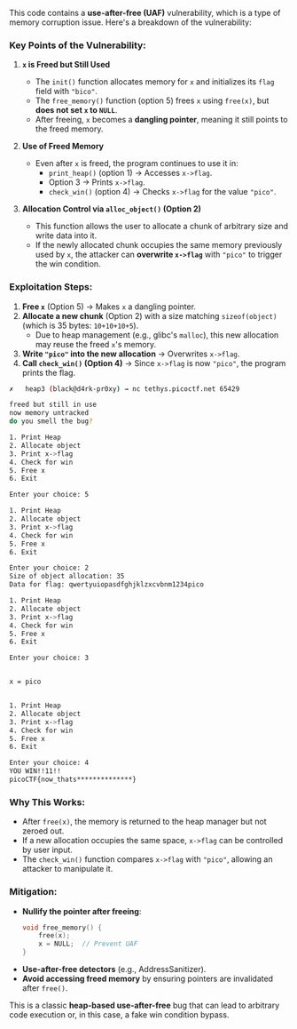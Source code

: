 This code contains a **use-after-free (UAF)** vulnerability, which is a type of memory corruption issue. Here's a breakdown of the vulnerability:

### **Key Points of the Vulnerability:**
1. **`x` is Freed but Still Used**  
   - The `init()` function allocates memory for `x` and initializes its `flag` field with `"bico"`.
   - The `free_memory()` function (option 5) frees `x` using `free(x)`, but **does not set `x` to `NULL`**.
   - After freeing, `x` becomes a **dangling pointer**, meaning it still points to the freed memory.

2. **Use of Freed Memory**  
   - Even after `x` is freed, the program continues to use it in:
     - `print_heap()` (option 1) → Accesses `x->flag`.
     - Option 3 → Prints `x->flag`.
     - `check_win()` (option 4) → Checks `x->flag` for the value `"pico"`.

3. **Allocation Control via `alloc_object()` (Option 2)**  
   - This function allows the user to allocate a chunk of arbitrary size and write data into it.
   - If the newly allocated chunk occupies the same memory previously used by `x`, the attacker can **overwrite `x->flag`** with `"pico"` to trigger the win condition.

### **Exploitation Steps:**
1. **Free `x`** (Option 5) → Makes `x` a dangling pointer.
2. **Allocate a new chunk** (Option 2) with a size matching `sizeof(object)` (which is 35 bytes: `10+10+10+5`).
   - Due to heap management (e.g., glibc's `malloc`), this new allocation may reuse the freed `x`'s memory.
3. **Write `"pico"` into the new allocation** → Overwrites `x->flag`.
4. **Call `check_win()` (Option 4)** → Since `x->flag` is now `"pico"`, the program prints the flag.

```bash
✗   heap3 (black@d4rk-pr0xy) ⇝ nc tethys.picoctf.net 65429

freed but still in use
now memory untracked
do you smell the bug?

1. Print Heap
2. Allocate object
3. Print x->flag
4. Check for win
5. Free x
6. Exit

Enter your choice: 5

1. Print Heap
2. Allocate object
3. Print x->flag
4. Check for win
5. Free x
6. Exit

Enter your choice: 2                                 
Size of object allocation: 35
Data for flag: qwertyuiopasdfghjklzxcvbnm1234pico

1. Print Heap
2. Allocate object
3. Print x->flag
4. Check for win
5. Free x
6. Exit

Enter your choice: 3


x = pico


1. Print Heap
2. Allocate object
3. Print x->flag
4. Check for win
5. Free x
6. Exit

Enter your choice: 4
YOU WIN!!11!!
picoCTF{now_thats**************}
```

### **Why This Works:**
- After `free(x)`, the memory is returned to the heap manager but not zeroed out.
- If a new allocation occupies the same space, `x->flag` can be controlled by user input.
- The `check_win()` function compares `x->flag` with `"pico"`, allowing an attacker to manipulate it.

### **Mitigation:**
- **Nullify the pointer after freeing**:  
  ```c
  void free_memory() {
      free(x);
      x = NULL;  // Prevent UAF
  }
  ```
- **Use-after-free detectors** (e.g., AddressSanitizer).
- **Avoid accessing freed memory** by ensuring pointers are invalidated after `free()`.

This is a classic **heap-based use-after-free** bug that can lead to arbitrary code execution or, in this case, a fake win condition bypass.

